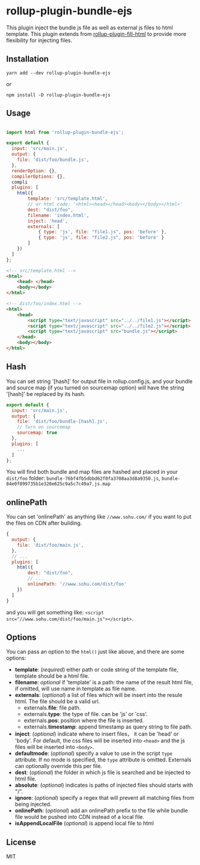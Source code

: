 # rollup-plugin-bundle-ejs

This plugin inject the bundle js file as well as external js files to html template.
This plugin extends from [rollup-plugin-fill-html](https://github.com/alwaysonlinetxm/rollup-plugin-fill-html) to provide
more flexibility for injecting files.

## Installation

    yarn add --dev rollup-plugin-bundle-ejs

or

    npm install -D rollup-plugin-bundle-ejs

## Usage

```js

import html from 'rollup-plugin-bundle-ejs';

export default {
  input: 'src/main.js',
  output: {
    file: 'dist/foo/bundle.js',
  },
  renderOption: {},
  compilerOptions: {},
  compli
  plugins: [
    html({
        template: 'src/template.html',
        // or html code: '<html><head></head><body></body></html>'
        dest: "dist/foo",
        filename: 'index.html',
        inject: 'head',
        externals: [
            { type: 'js', file: "file1.js", pos: 'before' },
            { type: 'js', file: "file2.js", pos: 'before' }
        ]
    })
  ]
};
```

```html
<!-- src/template.html -->
<html>
    <head> </head>
    <body></body>
</html>

<!-- dist/foo/index.html -->
<html>
    <head>
        <script type="text/javascript" src="../../file1.js"></script>
        <script type="text/javascript" src="../../file2.js"></script>
        <script type="text/javascript" src="bundle.js"></script>
    </head>
    <body></body>
</html>
```

## Hash

You can set string '[hash]' for output file in rollup.config.js, and your bundle and source map (if you turned on
sourcemap option) will have the string '[hash]' be replaced by its hash.

```js
export default {
  input: 'src/main.js',
  output: {
    file: 'dist/foo/bundle-[hash].js',
    // Turn on sourcemap
    sourcemap: true
  },
  plugins: [
    ...
  ]
};
```

You will find both bundle and map files are hashed and placed in your `dist/foo` folder:
`bundle-76bf4fb5dbbd62f0fa3708aa3d8a9350.js`, `bundle-84e0f899735b1e320e625c9a5c7c49a7.js.map`

## onlinePath

You can set 'onlinePath' as anything like `//www.sohu.com/` if you want to put the files on CDN after building.

```js
{
  output: {
    file: 'dist/foo/main.js',
  },
  // ...
  plugins: [
    html({
        dest: "dist/foo",
        // ...
        onlinePath: '//www.sohu.com/dist/foo'
    })
  ]
}
```

and you will get something like: `<script src="//www.sohu.com/dist/foo/main.js"></script>`.

## Options

You can pass an option to the `html()` just like above, and there are some options:

-   **template**: (_required_) either path or code string of the template file, template should
    be a html file.
-   **filename**: _optional_ if 'template' is a path: the name of the result html file, if omitted,
    will use name in template as file name.
-   **externals**: (_optional_) a list of files which will be insert into the resule
    html. The file should be a valid url.
    -   externals.**file**: file path.
    -   externals.**type**: the type of file. can be 'js' or 'css'.
    -   externals.**pos**: position where the file is inserted.
    -   externals.**timestamp**: append timestamp as query string to file path.
-   **inject**: (_optional_) indicate where to insert files， it can be 'head' or
    'body'. For default, the css files will be inserted into `<head>` and the js
    files will be inserted into `<body>`.
-   **defaultmode**: (_optional_) specify a value to use in the script `type` attribute.
    If no mode is specified, the `type` attribute is omitted. Externals can
    optionally override this per file.
-   **dest**: (_optional_) the folder in which js file is searched and be injected to html file.
-   **absolute**: (_optional_) indicates is paths of injected files should starts with "/".
-   **ignore**: (_optional_) specify a regex that will prevent all matching files from being injected.
-   **onlinePath**: (_optional_) add an onlinePath prefix to the file while bundle file would be
    pushed into CDN instead of a local file.
-   **isAppendLocalFile** (_optional_)  is append local file to html
## License

MIT

